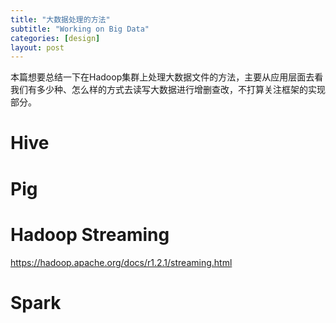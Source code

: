 ```yaml
---
title: "大数据处理的方法"
subtitle: "Working on Big Data"
categories: [design]
layout: post
---
```


本篇想要总结一下在Hadoop集群上处理大数据文件的方法，主要从应用层面去看我们有多少种、怎么样的方式去读写大数据进行增删查改，不打算关注框架的实现部分。


# Hive


# Pig



# Hadoop Streaming

https://hadoop.apache.org/docs/r1.2.1/streaming.html


# Spark
